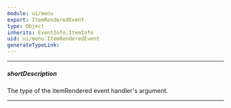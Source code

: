 ```yaml
---
module: ui/menu
export: ItemRenderedEvent
type: Object
inherits: EventInfo,ItemInfo
uid: ui/menu:ItemRenderedEvent
generateTypeLink: 
---
```

---
##### shortDescription
The type of the itemRendered event handler's argument.

---
<!-- Description goes here -->